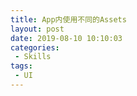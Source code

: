 ```yaml
---
title: App内使用不同的Assets
layout: post
date: 2019-08-10 10:10:03
categories:
 - Skills
tags:
 - UI
---
```

